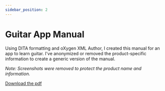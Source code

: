 ```yaml
---
sidebar_position: 2
---
```


# Guitar App Manual

Using DITA formatting and oXygen XML Author, I created this manual for an app to learn guitar. I've anonymized or removed the product-specific information to create a generic version of the manual. 

*Note: Screenshots were removed to protect the product name and information.*  

[Download the pdf](/img/courtneys_guitar_app_manual.pdf)